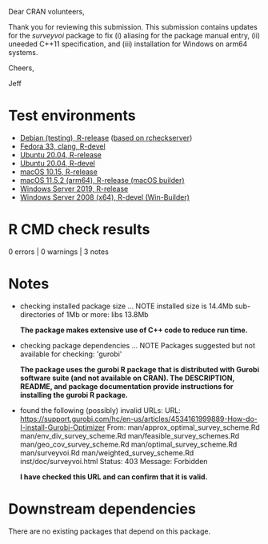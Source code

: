 Dear CRAN volunteers,

Thank you for reviewing this submission. This submission contains updates for the _surveyvoi_ package to fix (i) aliasing for the package manual entry, (ii) uneeded C++11 specification, and (iii) installation for Windows on arm64 systems.

Cheers,

Jeff

# Test environments

* [Debian (testing), R-release](https://github.com/r-devel/rcheckserver) ([based on rcheckserver](https://statmath.wu.ac.at/AASC/debian/))
* [Fedora 33, clang, R-devel](https://github.com/prioritizr/surveyvoi/actions?query=workflow%3AFedora)
* [Ubuntu 20.04, R-release](https://github.com/prioritizr/surveyvoi/actions?query=workflow%3AUbuntu)
* [Ubuntu 20.04, R-devel](https://github.com/prioritizr/surveyvoi/actions?query=workflow%3AUbuntu)
* [macOS 10.15, R-release](https://github.com/prioritizr/surveyvoi/actions?query=workflow%3A%22Mac+OSX%22)
* [macOS 11.5.2 (arm64), R-release (macOS builder)](https://mac.r-project.org/macbuilder/submit.html)
* [Windows Server 2019, R-release](https://github.com/prioritizr/surveyvoi/actions?query=workflow%3AWindows)
* [Windows Server 2008 (x64), R-devel (Win-Builder)](https://win-builder.r-project.org/)

# R CMD check results

0 errors | 0 warnings | 3 notes

# Notes

* checking installed package size ... NOTE
  installed size is 14.4Mb
  sub-directories of 1Mb or more:
    libs  13.8Mb

    **The package makes extensive use of C++ code to reduce run time.**

* checking package dependencies ... NOTE
  Packages suggested but not available for checking: 'gurobi'

    **The package uses the gurobi R package that is distributed with Gurobi software suite (and not available on CRAN). The DESCRIPTION, README, and package documentation provide instructions for installing the gurobi R package.**

* found the following (possibly) invalid URLs:
  URL: https://support.gurobi.com/hc/en-us/articles/4534161999889-How-do-I-install-Gurobi-Optimizer
    From: man/approx_optimal_survey_scheme.Rd
          man/env_div_survey_scheme.Rd
          man/feasible_survey_schemes.Rd
          man/geo_cov_survey_scheme.Rd
          man/optimal_survey_scheme.Rd
          man/surveyvoi.Rd
          man/weighted_survey_scheme.Rd
          inst/doc/surveyvoi.html
    Status: 403
    Message: Forbidden

    **I have checked this URL and can confirm that it is valid.**

# Downstream dependencies

There are no existing packages that depend on this package.
